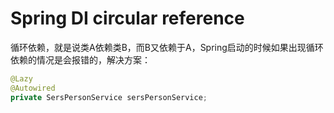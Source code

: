 # Spring DI circular reference

循环依赖，就是说类A依赖类B，而B又依赖于A，Spring启动的时候如果出现循环依赖的情况是会报错的，解决方案：

```java
@Lazy
@Autowired
private SersPersonService sersPersonService;
```

